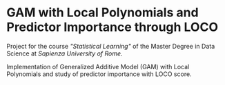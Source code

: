 # GAM with Local Polynomials and Predictor Importance through LOCO

Project for the course *"Statistical Learning"* of the Master Degree in Data Science at *Sapienza University of Rome*.

Implementation of Generalized Additive Model (GAM) with Local Polynomials and study of predictor importance with LOCO score.

